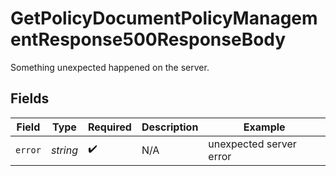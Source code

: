 # GetPolicyDocumentPolicyManagementResponse500ResponseBody

Something unexpected happened on the server.


## Fields

| Field                   | Type                    | Required                | Description             | Example                 |
| ----------------------- | ----------------------- | ----------------------- | ----------------------- | ----------------------- |
| `error`                 | *string*                | :heavy_check_mark:      | N/A                     | unexpected server error |